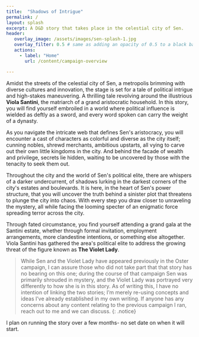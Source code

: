 ```yaml
---
title:  "Shadows of Intrigue"
permalink: /
layout: splash
excerpt: A D&D story that takes place in the celestial city of Sen.
header:
   overlay_image: /assets/images/sen-splash-1.jpg
   overlay_filter: 0.5 # same as adding an opacity of 0.5 to a black background
   actions:
     - label: "Home"
       url: /content/campaign-overview

---
```


Amidst the streets of the celestial city of Sen, a metropolis brimming with diverse cultures and innovation, the stage is set for a tale of political intrigue and high-stakes maneuvering. A thrilling tale revolving around the illustrious **Viola Santini**, the matriarch of a grand aristocratic household. In this story, you will find yourself embroiled in a world where political influence is wielded as deftly as a sword, and every word spoken can carry the weight of a dynasty.

As you navigate the intricate web that defines Sen's aristocracy, you will encounter a cast of characters as colorful and diverse as the city itself; cunning nobles, shrewd merchants, ambitious upstarts, all vying to carve out their own little kingdoms in the city. And behind the facade of wealth and privilege, secrets lie hidden, waiting to be uncovered by those with the tenacity to seek them out.

Throughout the city and the world of Sen's political elite, there are whispers of a darker undercurrent, of shadows lurking in the darkest corners of the city's estates and boulevards. It is here, in the heart of Sen's power structure, that you will uncover the truth behind a sinister plot that threatens to plunge the city into chaos. With every step you draw closer to unraveling the mystery, all while facing the looming specter of an enigmatic force spreading 
terror across the city.

Through fated circumstance, you find yourself attending a grand gala at the Santini estate, whether through formal invitation, employment arrangements, more clandestine intentions, or something else altogether. Viola Santini has gathered the area's political elite to address the growing threat of the figure known as **The Violet Lady**.

> While Sen and the Violet Lady have appeared previously in the Oster campaign, I can assure those who did not take part that that story has no bearing on this one; during the course of that campaign Sen was primarily shrouded in mystery, and the Violet Lady was portrayed very differently to how she is in this story. As of writing this, I have no intention of linking the two stories; I’m merely re-using concepts and ideas I’ve already established in my own writing. If anyone has any concerns about any content relating to the previous campaign I ran, reach out to me and we can discuss.
{: .notice}

I plan on running the story over a few months- no set date on when it will start.